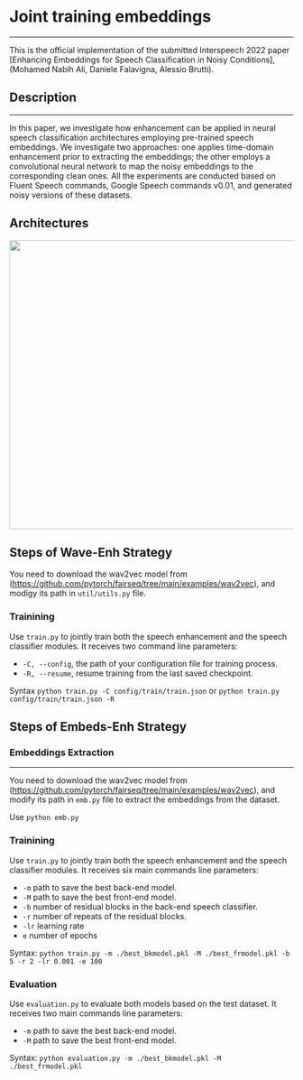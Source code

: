 # Joint training embeddings
---
This is the official implementation of the submitted Interspeech 2022 paper [Enhancing Embeddings for Speech Classification in Noisy Conditions], (Mohamed Nabih Ali, Daniele Falavigna, Alessio Brutti). 

## Description
---
In this paper, we investigate how enhancement can be applied in neural speech classification architectures employing pre-trained speech embeddings. We investigate two approaches: one applies time-domain enhancement prior to extracting the embeddings; the other employs a convolutional neural network to map the noisy embeddings to the corresponding clean ones. All the experiments are conducted based on Fluent Speech commands, Google Speech commands v0.01, and generated noisy versions of these datasets.

## Architectures
<img src="https://github.com/mnabihali/Joint-training-embeddings/blob/main/assets/systems.png" width="512"/>

## Steps of Wave-Enh Strategy
You need to download the wav2vec model from (https://github.com/pytorch/fairseq/tree/main/examples/wav2vec), and modigy its path in `util/utils.py` file.

### Trainining
Use `train.py` to jointly train both the speech enhancement and the speech classifier modules. It receives two command line parameters:
- `-C, --config`, the path of your configuration file for training process.
- `-R, --resume`, resume training from the last saved checkpoint.

Syntax `python train.py -C config/train/train.json` or `python train.py config/train/train.json -R`
## Steps of Embeds-Enh Strategy

### Embeddings Extraction
---
You need to download the wav2vec model from (https://github.com/pytorch/fairseq/tree/main/examples/wav2vec), and modify its path in `emb.py` file to extract the embeddings from the dataset.

Use `python emb.py`

### Trainining
Use `train.py` to jointly train both the speech enhancement and the speech classifier modules. It receives six main commands line parameters:
- `-m` path to save the best back-end model.
- `-M` path to save the best front-end model.
- `-b` number of residual blocks in the back-end speech classifier.
- `-r` number of repeats of the residual blocks.
- `-lr` learning rate
- `e` number of epochs

Syntax: `python train.py -m ./best_bkmodel.pkl -M ./best_frmodel.pkl -b 5 -r 2 -lr 0.001 -e 100`

### Evaluation
Use `evaluation.py` to evaluate both models based on the test dataset. It receives two main commands line parameters:
- `-m` path to save the best back-end model.
- `-M` path to save the best front-end model.

Syntax: `python evaluation.py -m ./best_bkmodel.pkl -M ./best_frmodel.pkl `

